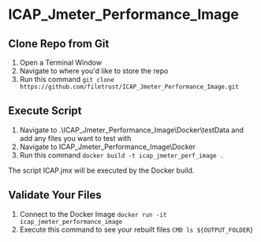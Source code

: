 # ICAP_Jmeter_Performance_Image

## Clone Repo from Git

1. Open a Terminal Window
2. Navigate to where you'd like to store the repo
3. Run this command ```git clone https://github.com/filetrust/ICAP_Jmeter_Performance_Image.git ```

## Execute Script

1. Navigate to .\ICAP_Jmeter_Performance_Image\Docker\testData and add any files you want to test with
2. Navigate to ICAP_Jmeter_Performance_Image\Docker
3. Run this command ```docker build -t icap_jmeter_perf_image . ```

The script ICAP.jmx will be executed by the Docker build.

## Validate Your Files

1. Connect to the Docker Image ```docker run -it icap_jmeter_performance_image ```
2. Execute this command to see your rebuilt files ```CMD ls ${OUTPUT_FOLDER} ```
